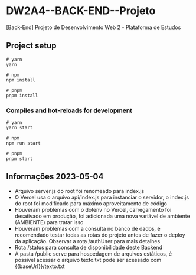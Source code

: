 # DW2A4--BACK-END--Projeto
[Back-End] Projeto de Desenvolvimento Web 2 - Plataforma de Estudos

## Project setup

```
# yarn
yarn

# npm
npm install

# pnpm
pnpm install
```

### Compiles and hot-reloads for development

```
# yarn
yarn start

# npm
npm run start

# pnpm
pnpm start
```

## Informações 2023-05-04

- Arquivo server.js do root foi renomeado para index.js
- O Vercel usa o arquivo api/index.js para instanciar o servidor, o index.js do root
foi modificado para máximo aproveitamento de código
- Houveram problemas com o dotenv no Vercel, carregamento foi desativado em produção,
foi adicionada uma nova variável de ambiente (AMBIENTE) para tratar isso
- Houveram problemas com a consulta no banco de dados, é recomendado testar todas as rotas do projeto
antes de fazer o deploy da aplicação. Observar a rota /authUser para mais detalhes
- Rota /status para consulta de disponibilidade deste Backend
- A pasta /public serve para hospedagem de arquivos estáticos, é possível acessar o arquivo texto.txt
pode ser acessado com {{baseUrl}}/texto.txt

